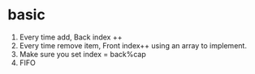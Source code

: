 
# basic

1. Every time add, Back index ++
2. Every time remove item, Front index++ using an array to implement.
3. Make sure you set index = back%cap
4. FIFO